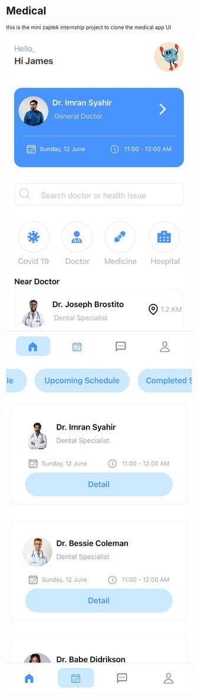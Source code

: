 # Medical
this is the mini zaptek internship project to clone the medical app UI
![final Home UI](IMG-20240924-WA0119.jpg)
![final Schedule UI](IMG-20240924-WA0120.jpg)